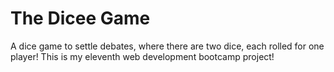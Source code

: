 # The Dicee Game
A dice game to settle debates, where there are two dice, each rolled for one player! This is my eleventh web development bootcamp project!
